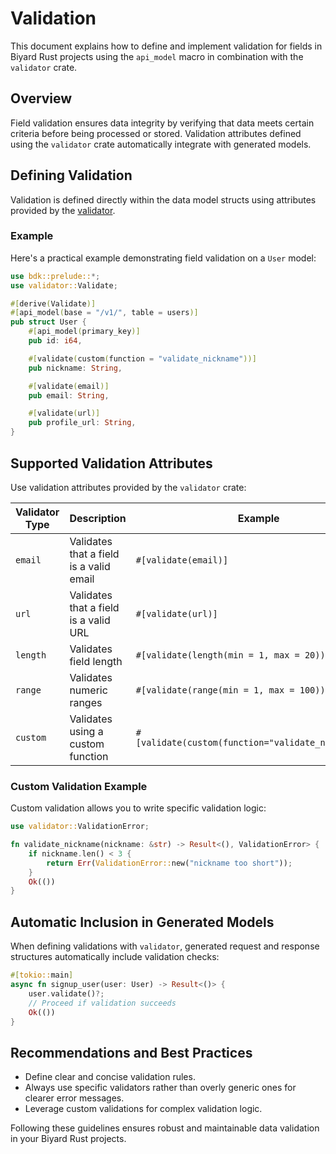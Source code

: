 # Validation

This document explains how to define and implement validation for fields in Biyard Rust projects using the `api_model` macro in combination with the `validator` crate.

## Overview

Field validation ensures data integrity by verifying that data meets certain criteria before being processed or stored. Validation attributes defined using the `validator` crate automatically integrate with generated models.

## Defining Validation

Validation is defined directly within the data model structs using attributes provided by the [validator](https://docs.rs/validator/latest/validator/).

### Example

Here's a practical example demonstrating field validation on a `User` model:

```rust
use bdk::prelude::*;
use validator::Validate;

#[derive(Validate)]
#[api_model(base = "/v1/", table = users)]
pub struct User {
    #[api_model(primary_key)]
    pub id: i64,

    #[validate(custom(function = "validate_nickname"))]
    pub nickname: String,

    #[validate(email)]
    pub email: String,

    #[validate(url)]
    pub profile_url: String,
}
```

## Supported Validation Attributes

Use validation attributes provided by the `validator` crate:

| Validator Type            | Description                           | Example                                 |
|---------------------------|---------------------------------------|-----------------------------------------|
| `email`                   | Validates that a field is a valid email | `#[validate(email)]`                    |
| `url`                     | Validates that a field is a valid URL  | `#[validate(url)]`                      |
| `length`                  | Validates field length                 | `#[validate(length(min = 1, max = 20))]`|
| `range`                   | Validates numeric ranges               | `#[validate(range(min = 1, max = 100))]`|
| `custom`                  | Validates using a custom function      | `#[validate(custom(function="validate_nickname"))]`|

### Custom Validation Example

Custom validation allows you to write specific validation logic:

```rust
use validator::ValidationError;

fn validate_nickname(nickname: &str) -> Result<(), ValidationError> {
    if nickname.len() < 3 {
        return Err(ValidationError::new("nickname too short"));
    }
    Ok(())
}
```

## Automatic Inclusion in Generated Models

When defining validations with `validator`, generated request and response structures automatically include validation checks:

```rust
#[tokio::main]
async fn signup_user(user: User) -> Result<()> {
    user.validate()?;
    // Proceed if validation succeeds
    Ok(())
}
```

## Recommendations and Best Practices

- Define clear and concise validation rules.
- Always use specific validators rather than overly generic ones for clearer error messages.
- Leverage custom validations for complex validation logic.

Following these guidelines ensures robust and maintainable data validation in your Biyard Rust projects.
